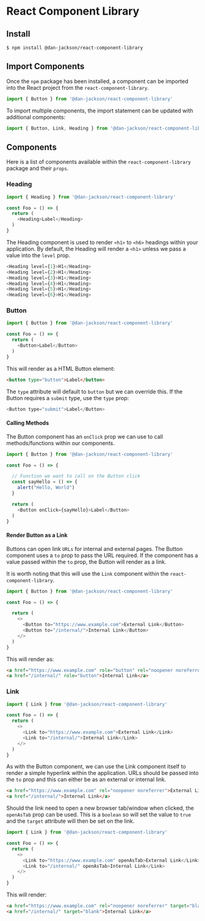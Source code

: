 # React Component Library

## Install

```shell
$ npm install @dan-jackson/react-component-library
```

## Import Components
Once the `npm` package has been installed, a component can be imported into the React project from the `react-component-library`.

```javascript
import { Button } from '@dan-jackson/react-component-library'
```

To import multiple components, the import statement can be updated with additional components:

```javascript
import { Button, Link, Heading } from '@dan-jackson/react-component-library'
```

## Components
Here is a list of components available within the `react-component-library` package and their `props`.

### Heading

```javascript
import { Heading } from '@dan-jackson/react-component-library'

const Foo = () => {
  return (
    <Heading>Label</Heading>
  )
}
```

The Heading component is used to render `<h1>` to `<h6>` headings within your application. By default, the Heading will render a `<h1>` unless we pass a value into the `level` prop.

```javascript
<Heading level={1}>H1</Heading>
<Heading level={2}>H1</Heading>
<Heading level={3}>H1</Heading>
<Heading level={4}>H1</Heading>
<Heading level={5}>H1</Heading>
<Heading level={6}>H1</Heading>
```

### Button

```javascript
import { Button } from '@dan-jackson/react-component-library'

const Foo = () => {
  return (
    <Button>Label</Button>
  )
}
```

This will render as a HTML Button element:

```html
<button type="button">Label</button>
```

The `type` attribute will default to `button` but we can override this. If the Button requires a `submit` type, use the `type` prop:

```javascript
<Button type="submit">Label</Button>
```

#### Calling Methods
The Button component has an `onClick` prop we can use to call methods/functions within our components.

```javascript
import { Button } from '@dan-jackson/react-component-library'

const Foo = () => {

  // Function we want to call on the Button click
  const sayHello = () => {
    alert("Hello, World")
  }

  return (
    <Button onClick={sayHello}>Label</Button>
  )
}
```

#### Render Button as a Link
Buttons can open link `URLs` for internal and external pages. The Button component uses a `to` prop to pass the URL required. If the component has a value passed within the `to` prop, the Button will render as a link.

It is worth noting that this will use the `Link` component within the `react-component-library`.

```javascript
import { Button } from '@dan-jackson/react-component-library'

const Foo = () => {

  return (
    <>
      <Button to="https://www.example.com">External Link</Button>
      <Button to="/internal/">Internal Link</Button>
    </>
  )
}
```

This will render as:

```html
<a href="https://www.example.com" role="button" rel="noopener noreferrer">External Link</a>
<a href="/internal/" role="button">Internal Link</a>
```

### Link

```javascript
import { Link } from '@dan-jackson/react-component-library'

const Foo = () => {
  return (
    <>
      <Link to="https://www.example.com">External Link</Link>
      <Link to="/internal/">Internal Link</Link>
    </>
  )
}
```

As with the Button component, we can use the Link component itself to render a simple hyperlink within the application. URLs should be passed into the `to` prop and this can either be as an external or internal link.

```html
<a href="https://www.example.com" rel="noopener noreferrer">External Link</a>
<a href="/internal/">Internal Link</a>
```

Should the link need to open a new browser tab/window when clicked, the `openAsTab` prop can be used. This is a `boolean` so will set the value to `true` and the `target` attribute will then be set on the link.

```javascript
import { Link } from '@dan-jackson/react-component-library'

const Foo = () => {
  return (
    <>
      <Link to="https://www.example.com" openAsTab>External Link</Link>
      <Link to="/internal/" openAsTab>Internal Link</Link>
    </>
  )
}
```

This will render:


```html
<a href="https://www.example.com" rel="noopener noreferrer" target="blank">External Link</a>
<a href="/internal/" target="blank">Internal Link</a>
```